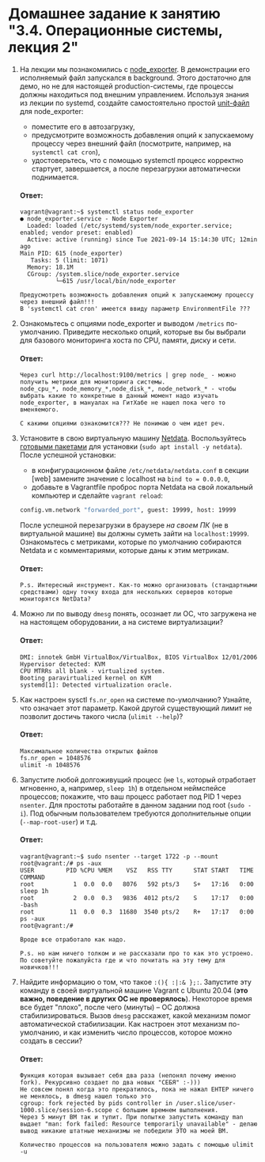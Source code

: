 # Домашнее задание к занятию "3.4. Операционные системы, лекция 2"

1. На лекции мы познакомились с [node_exporter](https://github.com/prometheus/node_exporter/releases). В демонстрации его исполняемый файл запускался в background. Этого достаточно для демо, но не для настоящей production-системы, где процессы должны находиться под внешним управлением. Используя знания из лекции по systemd, создайте самостоятельно простой [unit-файл](https://www.freedesktop.org/software/systemd/man/systemd.service.html) для node_exporter:

    * поместите его в автозагрузку,
    * предусмотрите возможность добавления опций к запускаемому процессу через внешний файл (посмотрите, например, на `systemctl cat cron`),
    * удостоверьтесь, что с помощью systemctl процесс корректно стартует, завершается, а после перезагрузки автоматически поднимается.
   
   #### Ответ:
   ```
   vagrant@vagrant:~$ systemctl status node_exporter
   ● node_exporter.service - Node Exporter
     Loaded: loaded (/etc/systemd/system/node_exporter.service; enabled; vendor preset: enabled)
     Active: active (running) since Tue 2021-09-14 15:14:30 UTC; 12min ago
   Main PID: 615 (node_exporter)
      Tasks: 5 (limit: 1071)
     Memory: 18.1M
     CGroup: /system.slice/node_exporter.service
             └─615 /usr/local/bin/node_exporter
   ```
   ```
   Предусмотреть возможность добавления опций к запускаемому процессу через внешний файл!!!
   В 'systemctl cat cron' имеется ввиду параметр EnvironmentFile ???
   ```

2. Ознакомьтесь с опциями node_exporter и выводом `/metrics` по-умолчанию. Приведите несколько опций, которые вы бы выбрали для базового мониторинга хоста по CPU, памяти, диску и сети.
   
   #### Ответ:
   ```
   Через curl http://localhost:9100/metrics | grep node_ - можно получить метрики для мониторинга системы.
   node_cpu_*, node_memory_*,node_disk_*, node_network_* - чтобы выбрать какие то конкретные в данный момент надо изучать node_exporter, в мануалах на ГитХабе не нашел пока чего то вменяемого.
   
   С какими опциями ознакомится??? Не понимаю о чем идет реч.
   ```
   
3. Установите в свою виртуальную машину [Netdata](https://github.com/netdata/netdata). Воспользуйтесь [готовыми пакетами](https://packagecloud.io/netdata/netdata/install) для установки (`sudo apt install -y netdata`). После успешной установки:
    * в конфигурационном файле `/etc/netdata/netdata.conf` в секции [web] замените значение с localhost на `bind to = 0.0.0.0`,
    * добавьте в Vagrantfile проброс порта Netdata на свой локальный компьютер и сделайте `vagrant reload`:

    ```bash
    config.vm.network "forwarded_port", guest: 19999, host: 19999
    ```

    После успешной перезагрузки в браузере *на своем ПК* (не в виртуальной машине) вы должны суметь зайти на `localhost:19999`. Ознакомьтесь с метриками, которые по умолчанию собираются Netdata и с комментариями, которые даны к этим метрикам.
   
   #### Ответ:
   ```
   P.s. Интересный инструмент. Как-то можно организовать (стандартными средствами) одну точку входа для нескольких серверов которые мониторятся NetData?
   ```
   
4. Можно ли по выводу `dmesg` понять, осознает ли ОС, что загружена не на настоящем оборудовании, а на системе виртуализации?

   #### Ответ:
   ```
   DMI: innotek GmbH VirtualBox/VirtualBox, BIOS VirtualBox 12/01/2006
   Hypervisor detected: KVM
   CPU MTRRs all blank - virtualized system.
   Booting paravirtualized kernel on KVM
   systemd[1]: Detected virtualization oracle.
   ```
   
5. Как настроен sysctl `fs.nr_open` на системе по-умолчанию? Узнайте, что означает этот параметр. Какой другой существующий лимит не позволит достичь такого числа (`ulimit --help`)?

   #### Ответ:
   ```
   Максимальное количества открытых файлов
   fs.nr_open = 1048576
   ulimit -n 1048576
   
   ```
   
6. Запустите любой долгоживущий процесс (не `ls`, который отработает мгновенно, а, например, `sleep 1h`) в отдельном неймспейсе процессов; покажите, что ваш процесс работает под PID 1 через `nsenter`. Для простоты работайте в данном задании под root (`sudo -i`). Под обычным пользователем требуются дополнительные опции (`--map-root-user`) и т.д.
   
   #### Ответ:
   ```
   vagrant@vagrant:~$ sudo nsenter --target 1722 -p --mount
   root@vagrant:/# ps -aux
   USER         PID %CPU %MEM    VSZ   RSS TTY      STAT START   TIME COMMAND
   root           1  0.0  0.0   8076   592 pts/3    S+   17:16   0:00 sleep 1h
   root           2  0.0  0.3   9836  4012 pts/2    S    17:17   0:00 -bash
   root          11  0.0  0.3  11680  3540 pts/2    R+   17:17   0:00 ps -aux
   root@vagrant:/#
   
   Вроде все отработало как надо.
   
   P.s. но нам ничего толком и не рассказали про то как это устроено. По советуйте пожалуйста где и что почитать на эту тему для новичков!!!
   ```
   
7. Найдите информацию о том, что такое `:(){ :|:& };:`. Запустите эту команду в своей виртуальной машине Vagrant с Ubuntu 20.04 (**это важно, поведение в других ОС не проверялось**). Некоторое время все будет "плохо", после чего (минуты) – ОС должна стабилизироваться. Вызов `dmesg` расскажет, какой механизм помог автоматической стабилизации. Как настроен этот механизм по-умолчанию, и как изменить число процессов, которое можно создать в сессии?

   #### Ответ:
   ```
   Функция которая вызывает себя два раза (непонял почему именно fork). Рекурсивно создает по два новых "СЕБЯ" :-)))
   Не совсем понял когда это прекратилось, пока не нажал ЕНТЕР ничего не менялось, в dmesg нашел только это
   cgroup: fork rejected by pids controller in /user.slice/user-1000.slice/session-6.scope с большим времнем выполнения.
   Через 5 минут ВМ так и тупит. При попытке запустить команду man выдает "man: fork failed: Resource temporarily unavailable" - делаю вывод никакие штатные механизмы не победили ЭТО на моей ВМ.
   
   Количество процессов на пользователя можно задать с помощью ulimit -u
   ```